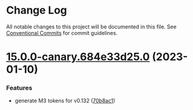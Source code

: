 # Change Log

All notable changes to this project will be documented in this file.
See [Conventional Commits](https://conventionalcommits.org) for commit guidelines.

# [15.0.0-canary.684e33d25.0](https://github.com/material-components/material-components-web/compare/v14.0.0...v15.0.0-canary.684e33d25.0) (2023-01-10)


### Features

* generate M3 tokens for v0.132 ([70b8ac1](https://github.com/material-components/material-components-web/commit/70b8ac16e68eb842315374c551e597f02d3d3a1d))
